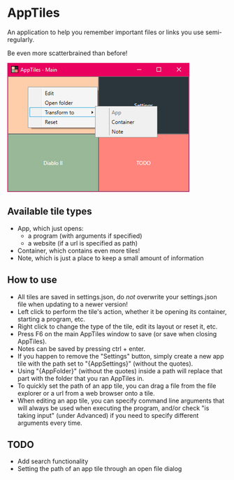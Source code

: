 # AppTiles
An application to help you remember important files or links you use semi-regularly.

Be even more scatterbrained than before!

![AppTiles example](https://raw.githubusercontent.com/Szune/AppTiles/3217b3e4ef40e91b1afc11770a7f469350f75743/Example.png)

## Available tile types
- App, which just opens:
  - a program (with arguments if specified)
  - a website (if a url is specified as path)
- Container, which contains even more tiles!
- Note, which is just a place to keep a small amount of information

## How to use
* All tiles are saved in settings.json, do _not_ overwrite your settings.json file when updating to a newer version!
* Left click to perform the tile's action, whether it be opening its container, starting a program, etc.
* Right click to change the type of the tile, edit its layout or reset it, etc.
* Press F6 on the main AppTiles window to save (or save when closing AppTiles).
* Notes can be saved by pressing ctrl + enter.
* If you happen to remove the "Settings" button, simply create a new app tile with the path set to "{AppSettings}" (without the quotes).
* Using "{AppFolder}" (without the quotes) inside a path will replace that part with the folder that you ran AppTiles in.
* To quickly set the path of an app tile, you can drag a file from the file explorer or a url from a web browser onto a tile.
* When editing an app tile, you can specify command line arguments that will always be used when executing the program, and/or check "is taking input" (under Advanced) if you need to specify different arguments every time.

## TODO
* Add search functionality
* Setting the path of an app tile through an open file dialog